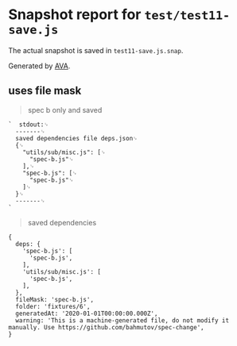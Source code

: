 # Snapshot report for `test/test11-save.js`

The actual snapshot is saved in `test11-save.js.snap`.

Generated by [AVA](https://avajs.dev).

## uses file mask

> spec b only and saved

    `  stdout:␊
      -------␊
      saved dependencies file deps.json␊
      {␊
        "utils/sub/misc.js": [␊
          "spec-b.js"␊
        ],␊
        "spec-b.js": [␊
          "spec-b.js"␊
        ]␊
      }␊
      -------␊
    `

> saved dependencies

    {
      deps: {
        'spec-b.js': [
          'spec-b.js',
        ],
        'utils/sub/misc.js': [
          'spec-b.js',
        ],
      },
      fileMask: 'spec-b.js',
      folder: 'fixtures/6',
      generatedAt: '2020-01-01T00:00:00.000Z',
      warning: 'This is a machine-generated file, do not modify it manually. Use https://github.com/bahmutov/spec-change',
    }
